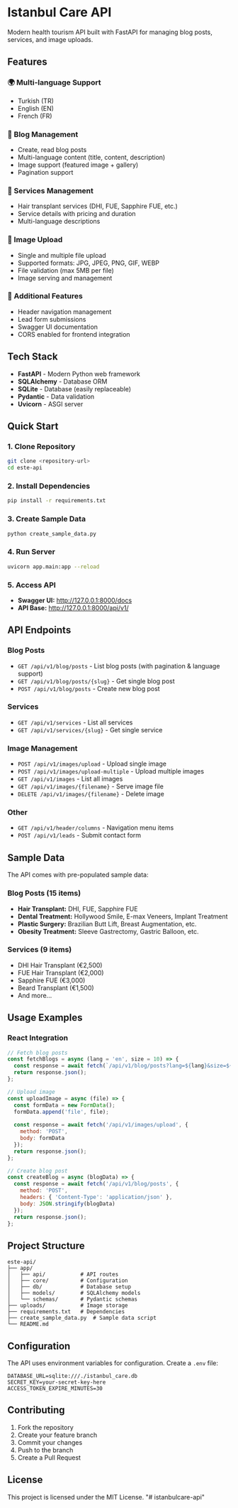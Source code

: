 # Istanbul Care API

Modern health tourism API built with FastAPI for managing blog posts, services, and image uploads.

## Features

### 🌍 Multi-language Support
- Turkish (TR)
- English (EN) 
- French (FR)

### 📝 Blog Management
- Create, read blog posts
- Multi-language content (title, content, description)
- Image support (featured image + gallery)
- Pagination support

### 🏥 Services Management
- Hair transplant services (DHI, FUE, Sapphire FUE, etc.)
- Service details with pricing and duration
- Multi-language descriptions

### 📸 Image Upload
- Single and multiple file upload
- Supported formats: JPG, JPEG, PNG, GIF, WEBP
- File validation (max 5MB per file)
- Image serving and management

### 🔧 Additional Features
- Header navigation management
- Lead form submissions
- Swagger UI documentation
- CORS enabled for frontend integration

## Tech Stack

- **FastAPI** - Modern Python web framework
- **SQLAlchemy** - Database ORM
- **SQLite** - Database (easily replaceable)
- **Pydantic** - Data validation
- **Uvicorn** - ASGI server

## Quick Start

### 1. Clone Repository
```bash
git clone <repository-url>
cd este-api
```

### 2. Install Dependencies
```bash
pip install -r requirements.txt
```

### 3. Create Sample Data
```bash
python create_sample_data.py
```

### 4. Run Server
```bash
uvicorn app.main:app --reload
```

### 5. Access API
- **Swagger UI:** http://127.0.0.1:8000/docs
- **API Base:** http://127.0.0.1:8000/api/v1/

## API Endpoints

### Blog Posts
- `GET /api/v1/blog/posts` - List blog posts (with pagination & language support)
- `GET /api/v1/blog/posts/{slug}` - Get single blog post
- `POST /api/v1/blog/posts` - Create new blog post

### Services
- `GET /api/v1/services` - List all services
- `GET /api/v1/services/{slug}` - Get single service

### Image Management
- `POST /api/v1/images/upload` - Upload single image
- `POST /api/v1/images/upload-multiple` - Upload multiple images
- `GET /api/v1/images` - List all images
- `GET /api/v1/images/{filename}` - Serve image file
- `DELETE /api/v1/images/{filename}` - Delete image

### Other
- `GET /api/v1/header/columns` - Navigation menu items
- `POST /api/v1/leads` - Submit contact form

## Sample Data

The API comes with pre-populated sample data:

### Blog Posts (15 items)
- **Hair Transplant:** DHI, FUE, Sapphire FUE
- **Dental Treatment:** Hollywood Smile, E-max Veneers, Implant Treatment  
- **Plastic Surgery:** Brazilian Butt Lift, Breast Augmentation, etc.
- **Obesity Treatment:** Sleeve Gastrectomy, Gastric Balloon, etc.

### Services (9 items)
- DHI Hair Transplant (€2,500)
- FUE Hair Transplant (€2,000)
- Sapphire FUE (€3,000)
- Beard Transplant (€1,500)
- And more...

## Usage Examples

### React Integration
```javascript
// Fetch blog posts
const fetchBlogs = async (lang = 'en', size = 10) => {
  const response = await fetch(`/api/v1/blog/posts?lang=${lang}&size=${size}`);
  return response.json();
};

// Upload image
const uploadImage = async (file) => {
  const formData = new FormData();
  formData.append('file', file);
  
  const response = await fetch('/api/v1/images/upload', {
    method: 'POST',
    body: formData
  });
  return response.json();
};

// Create blog post
const createBlog = async (blogData) => {
  const response = await fetch('/api/v1/blog/posts', {
    method: 'POST',
    headers: { 'Content-Type': 'application/json' },
    body: JSON.stringify(blogData)
  });
  return response.json();
};
```

## Project Structure

```
este-api/
├── app/
│   ├── api/           # API routes
│   ├── core/          # Configuration
│   ├── db/            # Database setup
│   ├── models/        # SQLAlchemy models
│   └── schemas/       # Pydantic schemas
├── uploads/           # Image storage
├── requirements.txt   # Dependencies
├── create_sample_data.py  # Sample data script
└── README.md
```

## Configuration

The API uses environment variables for configuration. Create a `.env` file:

```env
DATABASE_URL=sqlite:///./istanbul_care.db
SECRET_KEY=your-secret-key-here
ACCESS_TOKEN_EXPIRE_MINUTES=30
```

## Contributing

1. Fork the repository
2. Create your feature branch
3. Commit your changes
4. Push to the branch
5. Create a Pull Request

## License

This project is licensed under the MIT License.
"# istanbulcare-api" 

